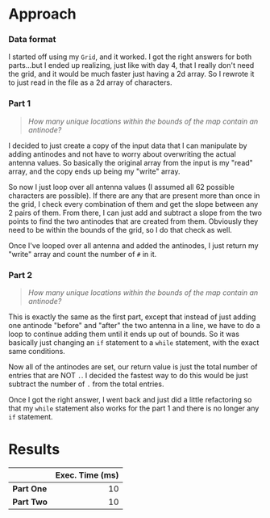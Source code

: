 # Approach
### Data format

I started off using my `Grid`, and it worked. I got the right answers for both parts...but I ended up realizing, just like
with day 4, that I really don't need the grid, and it would be much faster just having a 2d array. So I rewrote it
to just read in the file as a 2d array of characters.


### Part 1
> _How many unique locations within the bounds of the map contain an antinode?_

I decided to just create a copy of the input data that I can manipulate by adding antinodes and not have to worry about
overwriting the actual antenna values. So basically the original array from the input is my "read" array, and the copy
ends up being my "write" array.

So now I just loop over all antenna values (I assumed all 62 possible characters are possible). If there are any that
are present more than once in the grid, I check every combination of them and get the slope between any 2 pairs of them.
From there, I can just add and subtract a slope from the two points to find the two antinodes that are created from them.
Obviously they need to be within the bounds of the grid, so I do that check as well.

Once I've looped over all antenna and added the antinodes, I just return my "write" array and count the number of `#`
in it.

### Part 2
> _How many unique locations within the bounds of the map contain an antinode?_

This is exactly the same as the first part, except that instead of just adding one antinode "before" and "after" the
two antenna in a line, we have to do a loop to continue adding them until it ends up out of bounds. So it was basically
just changing an `if` statement to a `while` statement, with the exact same conditions.

Now all of the antinodes are set, our return value is just the total number of entries that are NOT `.`. I decided
the fastest way to do this would be just subtract the number of `.` from the total entries.

Once I got the right answer, I went back and just did a little refactoring so that my `while` statement also works for the
part 1 and there is no longer any `if` statement.

# Results

|              | Exec. Time (ms) |
|--------------|----------------:|
| **Part One** |              10 |
| **Part Two** |              10 |
